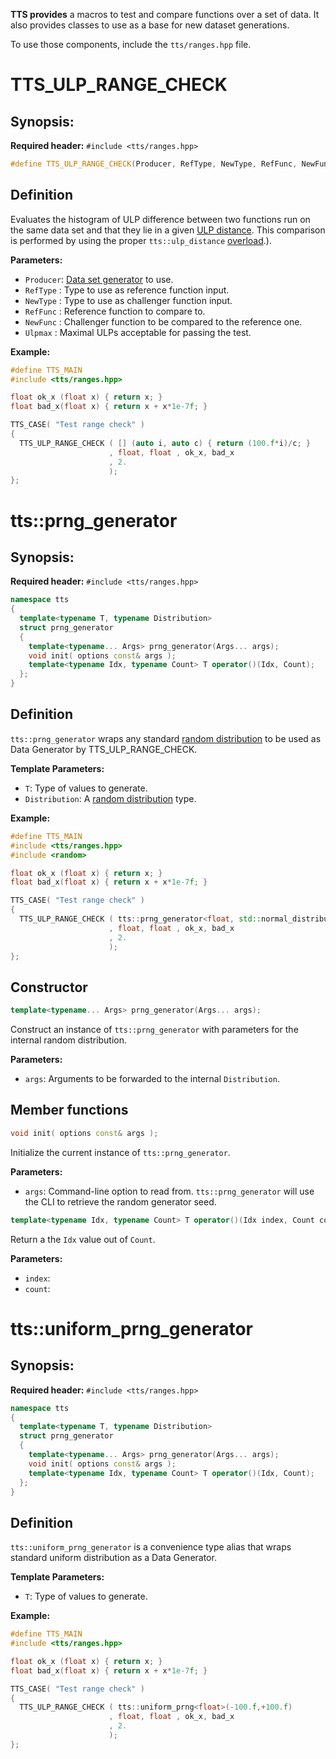 **TTS provides** a macros to test and compare functions over a set of data. It also provides
classes to use as a base for new dataset generations.

To use those components, include the `tts/ranges.hpp` file.

# TTS_ULP_RANGE_CHECK

## Synopsis:
**Required header:** `#include <tts/ranges.hpp>`
~~~~~~~~~~~~~~~~~~~~~~~~~~~~~~~~~~~~~~~~ c++
#define TTS_ULP_RANGE_CHECK(Producer, RefType, NewType, RefFunc, NewFunc, Ulpmax)
~~~~~~~~~~~~~~~~~~~~~~~~~~~~~~~~~~~~~~~~

## Definition
Evaluates the histogram of ULP difference between two functions run on the same data set and that
they lie in a given [ULP distance](https://github.com/jfalcou/tts/wiki/Rationale#precision-testing).
This comparison is performed by using the proper `tts::ulp_distance` [overload](https://github.com/jfalcou/tts/wiki/Customization-Points#custom-ulp-comparison).).

**Parameters:**
  + `Producer`: [Data set generator](https://github.com/jfalcou/tts/wiki/Customization-Points#custom-data-generator) to use.
  + `RefType` : Type to use as reference function input.
  + `NewType` : Type to use as challenger function input.
  + `RefFunc` : Reference function to compare to.
  + `NewFunc` : Challenger function to be compared to the reference one.
  + `Ulpmax`  : Maximal ULPs acceptable for passing the test.

**Example:**

~~~~~~~~~~~~~~~~~~~~~~~~~~~~~~~~~~~~~~~~ c++
#define TTS_MAIN
#include <tts/ranges.hpp>

float ok_x (float x) { return x; }
float bad_x(float x) { return x + x*1e-7f; }

TTS_CASE( "Test range check" )
{
  TTS_ULP_RANGE_CHECK ( [] (auto i, auto c) { return (100.f*i)/c; }
                      , float, float , ok_x, bad_x
                      , 2.
                      );
};
~~~~~~~~~~~~~~~~~~~~~~~~~~~~~~~~~~~~~~~~

# tts::prng_generator

## Synopsis:
**Required header:** `#include <tts/ranges.hpp>`
~~~~~~~~~~~~~~~~~~~~~~~~~~~~~~~~~~~~~~~~ c++
namespace tts
{
  template<typename T, typename Distribution>
  struct prng_generator
  {
    template<typename... Args> prng_generator(Args... args);
    void init( options const& args );
    template<typename Idx, typename Count> T operator()(Idx, Count);
  };
}
~~~~~~~~~~~~~~~~~~~~~~~~~~~~~~~~~~~~~~~~

## Definition
`tts::prng_generator` wraps any standard [random distribution](https://en.cppreference.com/w/cpp/named_req/RandomNumberDistribution) to be used as Data Generator by TTS_ULP_RANGE_CHECK.

**Template Parameters:**
  + `T`: Type of values to generate.
  + `Distribution`: A [random distribution](https://en.cppreference.com/w/cpp/named_req/RandomNumberDistribution) type.

**Example:**

~~~~~~~~~~~~~~~~~~~~~~~~~~~~~~~~~~~~~~~~ c++
#define TTS_MAIN
#include <tts/ranges.hpp>
#include <random>

float ok_x (float x) { return x; }
float bad_x(float x) { return x + x*1e-7f; }

TTS_CASE( "Test range check" )
{
  TTS_ULP_RANGE_CHECK ( tts::prng_generator<float, std::normal_distribution<float>>(10.f,2.f)
                      , float, float , ok_x, bad_x
                      , 2.
                      );
};
~~~~~~~~~~~~~~~~~~~~~~~~~~~~~~~~~~~~~~~~

## Constructor

~~~~~~~~~~~~~~~~~~~~~~~~~~~~~~~~~~~~~~~~ c++
template<typename... Args> prng_generator(Args... args);
~~~~~~~~~~~~~~~~~~~~~~~~~~~~~~~~~~~~~~~~

Construct an instance of `tts::prng_generator` with parameters for the internal random distribution.

**Parameters:**
  + `args`: Arguments to be forwarded to the internal `Distribution`.

## Member functions

~~~~~~~~~~~~~~~~~~~~~~~~~~~~~~~~~~~~~~~~ c++
void init( options const& args );
~~~~~~~~~~~~~~~~~~~~~~~~~~~~~~~~~~~~~~~~

Initialize the current instance of `tts::prng_generator`.

**Parameters:**
  + `args`: Command-line option to read from. `tts::prng_generator` will use the CLI to retrieve
    the random generator seed.

~~~~~~~~~~~~~~~~~~~~~~~~~~~~~~~~~~~~~~~~ c++
template<typename Idx, typename Count> T operator()(Idx index, Count count);
~~~~~~~~~~~~~~~~~~~~~~~~~~~~~~~~~~~~~~~~

Return a the `Idx` value out of `Count`.

**Parameters:**
  + `index`:
  + `count`:

# tts::uniform_prng_generator

## Synopsis:
**Required header:** `#include <tts/ranges.hpp>`
~~~~~~~~~~~~~~~~~~~~~~~~~~~~~~~~~~~~~~~~ c++
namespace tts
{
  template<typename T, typename Distribution>
  struct prng_generator
  {
    template<typename... Args> prng_generator(Args... args);
    void init( options const& args );
    template<typename Idx, typename Count> T operator()(Idx, Count);
  };
}
~~~~~~~~~~~~~~~~~~~~~~~~~~~~~~~~~~~~~~~~

## Definition
`tts::uniform_prng_generator` is a convenience type alias that wraps standard uniform distribution
as a Data Generator.

**Template Parameters:**
  + `T`: Type of values to generate.

**Example:**

~~~~~~~~~~~~~~~~~~~~~~~~~~~~~~~~~~~~~~~~ c++
#define TTS_MAIN
#include <tts/ranges.hpp>

float ok_x (float x) { return x; }
float bad_x(float x) { return x + x*1e-7f; }

TTS_CASE( "Test range check" )
{
  TTS_ULP_RANGE_CHECK ( tts::uniform_prng<float>(-100.f,+100.f)
                      , float, float , ok_x, bad_x
                      , 2.
                      );
};
~~~~~~~~~~~~~~~~~~~~~~~~~~~~~~~~~~~~~~~~
